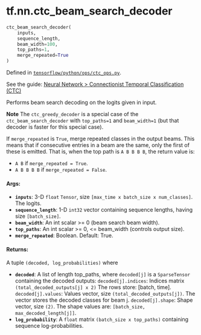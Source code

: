 <div itemscope itemtype="http://developers.google.com/ReferenceObject">
<meta itemprop="name" content="tf.nn.ctc_beam_search_decoder" />
</div>

# tf.nn.ctc_beam_search_decoder

``` python
ctc_beam_search_decoder(
    inputs,
    sequence_length,
    beam_width=100,
    top_paths=1,
    merge_repeated=True
)
```



Defined in [`tensorflow/python/ops/ctc_ops.py`](https://www.tensorflow.org/code/tensorflow/python/ops/ctc_ops.py).

See the guide: [Neural Network > Connectionist Temporal Classification (CTC)](../../../../api_guides/python/nn.md#Connectionist_Temporal_Classification_CTC_)

Performs beam search decoding on the logits given in input.

**Note** The `ctc_greedy_decoder` is a special case of the
`ctc_beam_search_decoder` with `top_paths=1` and `beam_width=1` (but
that decoder is faster for this special case).

If `merge_repeated` is `True`, merge repeated classes in the output beams.
This means that if consecutive entries in a beam are the same,
only the first of these is emitted.  That is, when the top path
is `A B B B B`, the return value is:

  * `A B` if `merge_repeated = True`.
  * `A B B B B` if `merge_repeated = False`.

#### Args:

* <b>`inputs`</b>: 3-D `float` `Tensor`, size
    `[max_time x batch_size x num_classes]`.  The logits.
* <b>`sequence_length`</b>: 1-D `int32` vector containing sequence lengths,
    having size `[batch_size]`.
* <b>`beam_width`</b>: An int scalar >= 0 (beam search beam width).
* <b>`top_paths`</b>: An int scalar >= 0, <= beam_width (controls output size).
* <b>`merge_repeated`</b>: Boolean.  Default: True.


#### Returns:

  A tuple `(decoded, log_probabilities)` where
* <b>`decoded`</b>: A list of length top_paths, where `decoded[j]`
    is a `SparseTensor` containing the decoded outputs:
    `decoded[j].indices`: Indices matrix `(total_decoded_outputs[j] x 2)`
      The rows store: [batch, time].
    `decoded[j].values`: Values vector, size `(total_decoded_outputs[j])`.
      The vector stores the decoded classes for beam j.
    `decoded[j].shape`: Shape vector, size `(2)`.
      The shape values are: `[batch_size, max_decoded_length[j]]`.
* <b>`log_probability`</b>: A `float` matrix `(batch_size x top_paths)` containing
      sequence log-probabilities.